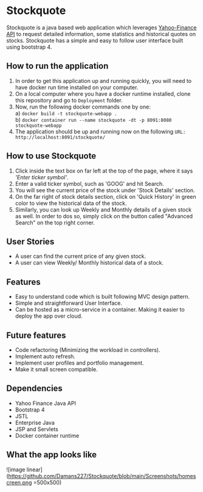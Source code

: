 # Stockquote

 Stockquote is a java based web application which leverages [Yahoo-Finance API][Yahoo-Finance] to request detailed information, some statistics and historical quotes on stocks. Stockquote has a simple and easy to follow user interface built using bootstrap 4. 

## How to run the application

1. In order to get this application up and running quickly, you will need to have docker run time installed on your computer. 
2. On a local computer where you have a docker runtime installed, clone this repository and go to `Deployment` folder. 
3. Now, run the following docker commands one by one:<br />
   a) `docker build -t stockquote-webapp .`<br />
   b) `docker container run --name stockquote -dt -p 8091:8080 stockquote-webapp`<br />
4. The application should be up and running now on the following `URL: http://localhost:8091/stockquote/`

 [Yahoo-Finance]: https://financequotes-api.com/

 ## How to use Stockquote

 1. Click inside the text box on far left at the top of the page, where it says <i>'Enter ticker symbol'</i>.
 2.  Enter a valid ticker symbol, such as 'GOOG' and hit Search. 
 3.  You will see the current price of the stock under 'Stock Details' section. 
 4.  On the far right of stock details section, click on 'Quick History' in green color to view the historical data of the stock. 
 5.  Similarly, you can look up Weekly and Monthly details of a given stock as well. In order to dos so, simply click on the button called "Advanced Search" on the top right corner. 

 ## User Stories

 - A user can find the current price of any given stock. 
 - A user can view Weekly/ Monthly historical data of a stock. 

 ## Features

 - Easy to understand code which is built following MVC design pattern. 
 - Simple and straightforward User Interface. 
 - Can be hosted as a micro-service in a container. Making it easier to deploy the app over cloud. 

 ## Future features

 - Code refactoring (Minimizing the workload in controllers).
 - Implement auto refresh.
 - Implement user profiles and portfolio management. 
 - Make it small screen compatible.

 ## Dependencies 

 - Yahoo Finance Java API
 - Bootstrap 4
 - JSTL 
 - Enterprise Java
 - JSP and Servlets
 - Docker container runtime

## What the app looks like

![image linear](https://github.com/Damans227/Stockquote/blob/main/Screenshots/homescreen.png =500x500)
